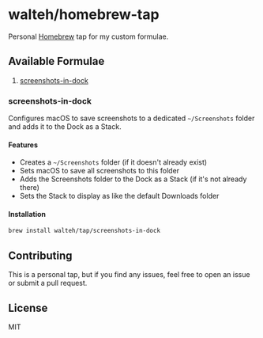 # walteh/homebrew-tap

Personal [Homebrew](https://brew.sh) tap for my custom formulae.

## Available Formulae

1. [screenshots-in-dock](#screenshots-in-dock)

### screenshots-in-dock

Configures macOS to save screenshots to a dedicated `~/Screenshots` folder and adds it to the Dock as a Stack.

#### Features
- Creates a `~/Screenshots` folder (if it doesn't already exist)
- Sets macOS to save all screenshots to this folder
- Adds the Screenshots folder to the Dock as a Stack (if it's not already there)
- Sets the Stack to display as like the default Downloads folder

#### Installation
```bash
brew install walteh/tap/screenshots-in-dock
```

## Contributing

This is a personal tap, but if you find any issues, feel free to open an issue or submit a pull request.

## License

MIT
